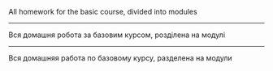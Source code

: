 All homework for the basic course, divided into modules
____
Вся домашня робота за базовим курсом, розділена на модулі
____
Вся домашняя работа по базовому курсу, разделена на модули
